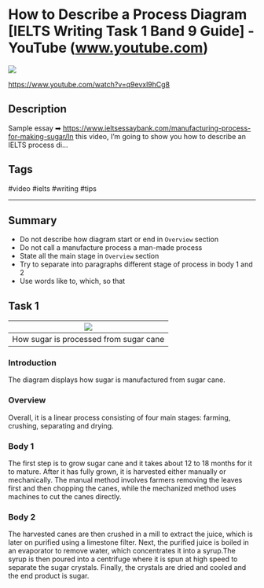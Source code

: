 # How to Describe a Process Diagram [IELTS Writing Task 1 Band 9 Guide] - YouTube (www.youtube.com)

![](https://img.youtube.com/vi/q9evxl9hCg8/maxresdefault.jpg)

<https://www.youtube.com/watch?v=q9evxl9hCg8>

## Description

Sample essay ➡ https://www.ieltsessaybank.com/manufacturing-process-for-making-sugar/In this video, I’m going to show you how to describe an IELTS process di...

## Tags

#video #ielts #writing #tips

------------------------------------------------------------------------

## Summary
- Do not describe how diagram start or end in `Overview` section
- Do not call a manufacture process a man-made process
- State all the main stage in `Overview` section
- Try to separate into paragraphs different stage of process in body 1 and 2
- Use words like to, which, so that 

## Task 1
| ![](../images/3c1c06bd-4b4f-4b3e-9420-db8601bb1e36.jpg) |
| :---: |
| How sugar is processed from sugar cane |

### Introduction
The diagram displays how sugar is manufactured from sugar cane.

### Overview
Overall, it is a linear process consisting of four main stages: farming, crushing, separating and drying.

### Body 1
The first step is to grow sugar cane and it takes about 12 to 18 months for it to mature. After it has fully grown, it is harvested either manually or mechanically. The manual method involves farmers removing the leaves first and then chopping the canes, while the mechanized method uses machines to cut the canes directly.

### Body 2
The harvested canes are then crushed in a mill to extract the juice, which is later on purified using a limestone filter. Next, the purified juice is boiled in an evaporator to remove water, which concentrates it into a syrup.The syrup is then poured into a centrifuge where it is spun at high speed to separate the sugar crystals. Finally, the crystals are dried and cooled and the end product is sugar.
